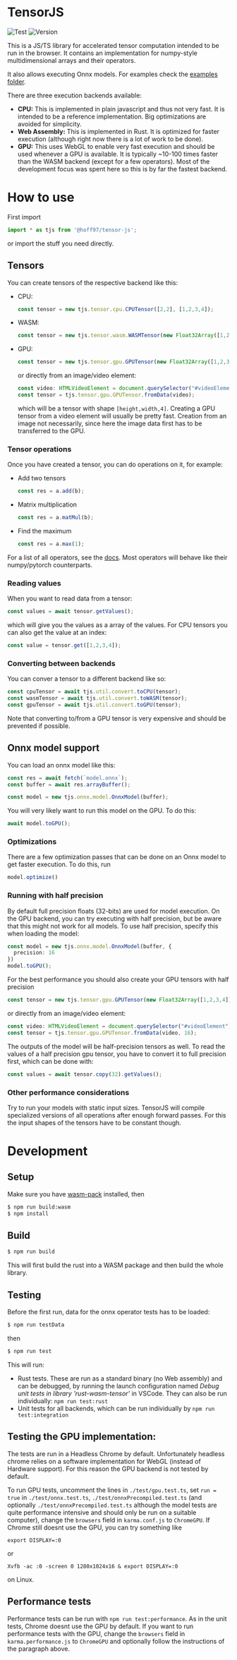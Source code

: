# TensorJS

![Test](https://github.com/Hoff97/tensorjs/workflows/Test/badge.svg?branch=develop)
![Version](https://img.shields.io/npm/v/@hoff97/tensor-js)

This is a JS/TS library for accelerated tensor computation intended to be
run in the browser. It contains an implementation for numpy-style
multidimensional arrays and their operators.

It also allows executing Onnx models. For examples check the [examples folder](https://github.com/Hoff97/tensorjs/tree/master/examples/).

There are three execution backends available:
- **CPU:** This is implemented in plain javascript and thus
  not very fast. It is intended to be a reference implementation. Big optimizations are avoided for simplicity.
- **Web Assembly:** This is implemented in Rust. It is
  optimized for faster execution (although right now
  there is a lot of work to be done).
- **GPU:** This uses WebGL to enable very fast execution and
  should be used whenever a GPU is available. It is typically
  ~10-100 times faster than the WASM backend (except for
  a few operators). Most of the development focus was spent here
  so this is by far the fastest backend.

# How to use

First import
```typescript
import * as tjs from '@hoff97/tensor-js';
```
or import the stuff you need directly.

## Tensors

You can create tensors of the respective backend like this:
- CPU:
  ```typescript
  const tensor = new tjs.tensor.cpu.CPUTensor([2,2], [1,2,3,4]);
  ```
- WASM:
  ```typescript
  const tensor = new tjs.tensor.wasm.WASMTensor(new Float32Array([1,2,3,4]), [2,2]);
  ```
- GPU:
  ```typescript
  const tensor = new tjs.tensor.gpu.GPUTensor(new Float32Array([1,2,3,4]), [2,2], 32);
  ```
  or directly from an image/video element:
  ```typescript
  const video: HTMLVideoElement = document.querySelector("#videoElement");
  const tensor = tjs.tensor.gpu.GPUTensor.fromData(video);
  ```
  which will be a tensor with shape `[height,width,4]`.
  Creating a GPU tensor from a video element will usually be pretty fast.
  Creation from an image not necessarily, since here the image data
  first has to be transferred to the GPU.

### Tensor operations

Once you have created a tensor, you can do operations on it, for example:
- Add two tensors
  ```typescript
  const res = a.add(b);
  ```
- Matrix multiplication
  ```typescript
  const res = a.matMul(b);
  ```
- Find the maximum
  ```typescript
  const res = a.max(1);
  ```

For a list of all operators, see the [docs](https://hoff97.github.io/tensorjs/classes/tensor.html).
Most operators will behave like their numpy/pytorch counterparts.

### Reading values

When you want to read data from a tensor:
```typescript
const values = await tensor.getValues();
```
which will give you the values as a array of the values.
For CPU tensors you can also get the value at an index:
```typescript
const value = tensor.get([1,2,3,4]);
```

### Converting between backends

You can conver a tensor to a different backend like so:

```typescript
const cpuTensor = await tjs.util.convert.toCPU(tensor);
const wasmTensor = await tjs.util.convert.toWASM(tensor);
const gpuTensor = await tjs.util.convert.toGPU(tensor);
```

Note that converting to/from a GPU tensor is very expensive and should
be prevented if possible.


## Onnx model support

You can load an onnx model like this:
```typescript
const res = await fetch(`model.onnx`);
const buffer = await res.arrayBuffer();

const model = new tjs.onnx.model.OnnxModel(buffer);
```

You will very likely want to run this model on the GPU. To do this:
```typescript
await model.toGPU();
```

### Optimizations

There are a few optimization passes that can be done on an Onnx model to get faster execution.
To do this, run
```typescript
model.optimize()
```

### Running with half precision

By default full precision floats (32-bits) are used for model execution.
On the GPU backend, you can try executing with
half precision, but be aware that this might not work for all models.
To use half precision, specify this when loading the model:
```typescript
const model = new tjs.onnx.model.OnnxModel(buffer, {
  precision: 16
})
model.toGPU();
```
For the best performance you should also create your GPU tensors with half precision
```typescript
const tensor = new tjs.tensor.gpu.GPUTensor(new Float32Array([1,2,3,4]), [2,2], 16);
```
or directly from an image/video element:
```typescript
const video: HTMLVideoElement = document.querySelector("#videoElement");
const tensor = tjs.tensor.gpu.GPUTensor.fromData(video, 16);
```

The outputs of the model will be half-precision tensors as well.
To read the values of a half precision gpu tensor, you have to convert
it to full precision first, which can be done with:
```typescript
const values = await tensor.copy(32).getValues();
```

### Other performance considerations

Try to run your models with static input sizes. TensorJS will compile specialized versions of all operations
after enough forward passes. For this the input shapes of the tensors have to be constant though.

# Development

## Setup

Make sure you have [wasm-pack](https://github.com/rustwasm/wasm-pack) installed, then

```sh
$ npm run build:wasm
$ npm install
```

## Build

```sh
$ npm run build
```

This will first build the rust into a WASM package and
then build the whole library.

## Testing

Before the first run, data for the onnx operator tests has to be loaded:

```sh
$ npm run testData
```

then

```sh
$ npm run test
```

This will run:
- Rust tests. These are run as a standard binary (no
  Web assembly) and can be debugged, by running
  the launch configuration named *Debug unit tests in library 'rust-wasm-tensor'* in VSCode.
  They can also be run individually: `npm run test:rust`
- Unit tests for all backends, which can be run individually
  by `npm run test:integration`

## Testing the GPU implementation:

The tests are run in a Headless Chrome by default.
Unfortunately headless chrome relies on a software
implementation for WebGL (instead of Hardware support).
For this reason the GPU backend is not tested by default.

To run GPU tests, uncomment the lines in `./test/gpu.test.ts`,
set `run = true` in `./test/onnx.test.ts`, `./test/onnxPrecompiled.test.ts`
(and optionally `./test/onnxPrecompiled.test.ts` although the model
tests are quite performance intensive and should only be run on a suitable
computer),
change the `browsers` field in `karma.conf.js` to `ChromeGPU`.
If Chrome still doesnt use the GPU, you can try something
like

`export DISPLAY=:0`

or

`Xvfb -ac :0 -screen 0 1280x1024x16 & export DISPLAY=:0`

on Linux.

## Performance tests

Performance tests can be run with `npm run test:performance`.
As in the unit tests, Chrome doesnt use the GPU by default.
If you want to run performance tests with the GPU,
change the `browsers` field in `karma.performance.js` to `ChromeGPU` and
optionally follow the instructions of the paragraph above.